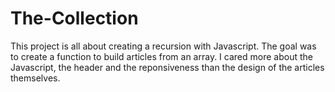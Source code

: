 ﻿# The-Collection

This project is all about creating a recursion with Javascript. The goal was to create a function to build articles from an array. I cared more about the Javascript, the header and the reponsiveness than the design of the articles themselves.
